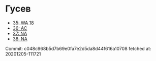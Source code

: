 # Гусев
- [35: WA 18](35.md)
- [36: AC](36.md)
- [37: NA](37.md)
- [38: NA](38.md)

Commit: c048c968b5d7b69e0fa7e2d5da8d44f616a10708
 fetched at: 20201205-111721
